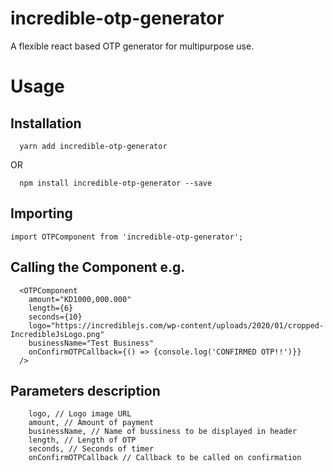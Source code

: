 # incredible-otp-generator
A flexible react based OTP generator for multipurpose use.

# Usage

## Installation
```
  yarn add incredible-otp-generator 
```

OR

```
  npm install incredible-otp-generator --save
```

## Importing
```
import OTPComponent from 'incredible-otp-generator';
````

## Calling the Component e.g.
```
  <OTPComponent
    amount="KD1000,000.000"
    length={6}
    seconds={10}
    logo="https://incrediblejs.com/wp-content/uploads/2020/01/cropped-IncredibleJsLogo.png"
    businessName="Test Business"
    onConfirmOTPCallback={() => {console.log('CONFIRMED OTP!!')}}
  />
```

## Parameters description
```
    logo, // Logo image URL
    amount, // Amount of payment
    businessName, // Name of bussiness to be displayed in header
    length, // Length of OTP
    seconds, // Seconds of timer
    onConfirmOTPCallback // Callback to be called on confirmation
```
